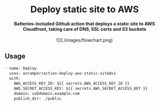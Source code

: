 
<h1 align="center">
  <br>
  Deploy static site to AWS
  <br>
</h1>

<h4 align="center">Batteries-included Github action that deploys a static site to AWS Cloudfront, taking care of DNS, SSL certs and S3 buckets</h4>

<div align="center">
  ![](./images/flowchart.png)
</div>

## Usage
```
- name: Deploy
  uses: onramper/action-deploy-aws-static-site@v1
  with:
    AWS_ACCESS_KEY_ID: ${{ secrets.AWS_ACCESS_KEY_ID }}
    AWS_SECRET_ACCESS_KEY: ${{ secrets.AWS_SECRET_ACCESS_KEY }}
    domain: subdomain.example.com
    publish_dir: ./public
```
